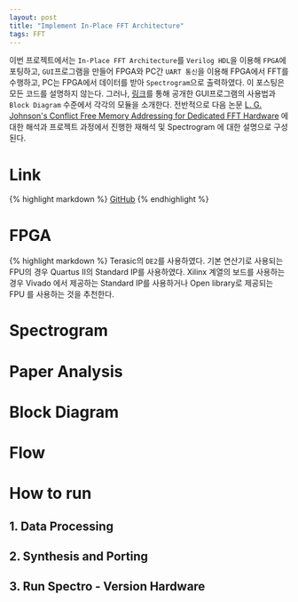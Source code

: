 ```yaml
---
layout: post
title: "Implement In-Place FFT Architecture"
tags: FFT
---
```


이번 프로젝트에서는 `In-Place FFT Architecture`를 `Verilog HDL`을 이용해 `FPGA`에 포팅하고, `GUI`프로그램을 만들어 FPGA와 PC간 `UART 통신`을 이용해 FPGA에서 FFT를 수행하고, PC는 FPGA에서 데이터를 받아 `Spectrogram`으로 출력하였다. 이 포스팅은 모든 코드를 설명하지 않는다. 그러나, [링크](https://github.com/yhkwon6658/Inplace-FFT)를 통해 공개한 GUI프로그램의 사용법과 `Block Diagram` 수준에서 각각의 모듈을 소개한다. 전반적으로 다음 논문 [L. G. Johnson's Conflict Free Memory Addressing for Dedicated FFT Hardware](https://ieeexplore.ieee.org/document/142032) 에 대한 해석과 프로젝트 과정에서 진행한 재해석 및 Spectrogram 에 대한 설명으로 구성된다.

# Link
{% highlight markdown %}
[GitHub](https://github.com/yhkwon6658/Inplace-FFT)
{% endhighlight %}

# FPGA
{% highlight markdown %}
Terasic의 `DE2`를 사용하였다. 기본 연산기로 사용되는 FPU의 경우 Quartus II의 Standard IP를 사용하였다. Xilinx 계열의 보드를 사용하는 경우 Vivado 에서 제공하는 Standard IP를 사용하거나 Open library로 제공되는 FPU 를 사용하는 것을 추천한다.  

# Spectrogram

# Paper Analysis

# Block Diagram

# Flow

# How to run
## 1. Data Processing

## 2. Synthesis and Porting

## 3. Run Spectro - Version Hardware